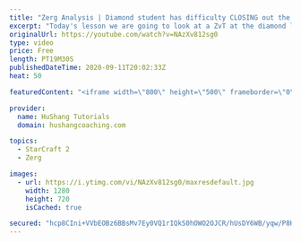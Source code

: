 ```yaml
---
title: "Zerg Analysis | Diamond student has difficulty CLOSING out the MATCH [Starcraft 2]"
excerpt: "Today's lesson we are going to look at a ZvT at the diamond level focusing on the Zerg Analysis. The zerg manages to get into a very strong position but has difficulty closing it out. Let's learn how we can approach this scenario better!  Zerg Analysis | Diamond student has difficulty CLOSING out the"
originalUrl: https://youtube.com/watch?v=NAzXv812sg0
type: video
price: Free
length: PT19M30S
publishedDateTime: 2020-09-11T20:02:33Z
heat: 50

featuredContent: "<iframe width=\"800\" height=\"500\" frameborder=\"0\" src=\"https://www.youtube.com/embed/NAzXv812sg0\" allow=\"accelerometer; autoplay; encrypted-media; gyroscope; picture-in-picture\" allowfullscreen></iframe>"

provider:
  name: HuShang Tutorials
  domain: hushangcoaching.com

topics:
  - StarCraft 2
  - Zerg

images:
  - url: https://i.ytimg.com/vi/NAzXv812sg0/maxresdefault.jpg
    width: 1280
    height: 720
    isCached: true

secured: "hcp8CIni+VVbEOBz6BBsMv7Ey0VQ1rIQkS0hOWO2OJCR/hUsDY6WB/yqw/P8HSwZD/GzSNTrVCdWLHKc6vS49Mb+VxPrhDmlNfs31HXq63vn5wjKw9VMwkmODl2hlSBpF5dUuGAoYn1eqYGy3ws879GZPNtXGhCc05sCbizawGOo2r8WbQmNva8ypB1ZUqAFwjVMWLENZ+4pfXuSMOJ9UbPNPG97uWwu1aJy+7MrtG8sbEIvAIT8Fwu39J2E0ed9P9BfhBdk1LL3flxH/ad8F1FuvXeB4mPQvwdwaCvVlx9DPS8YrYK+WBLavWkDPQM07qbUHJlEFQnm5wgL+bBmDhpLj9MrUUp/J9k0pZHh7/6g3Ytg+TU1/xAdDfmyugg++mfWTabo+VMtxjFIYjiiO5gIKFxZmcSYXC7xXlV9unQ=;LL2DDBnryLQdGWNa7tl90w=="
---
```



